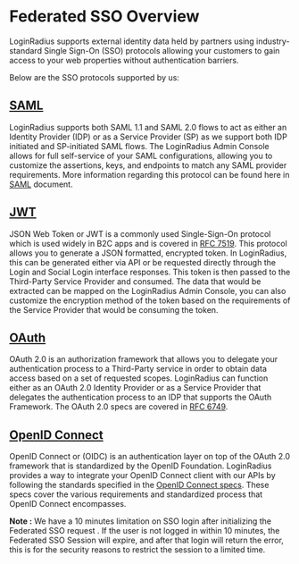 # Federated SSO Overview

LoginRadius supports external identity data held by partners using industry-standard Single Sign-On (SSO) protocols allowing your customers to gain access to your web properties without authentication barriers.

Below are the SSO protocols supported by us:

## [SAML](https://www.loginradius.com/legacy/docs/single-sign-on/federated-sso/saml/overview/)

LoginRadius supports both SAML 1.1 and SAML 2.0 flows to act as either an Identity Provider (IDP) or as a Service Provider (SP) as we support both IDP initiated and SP-initiated SAML flows. The LoginRadius Admin Console allows for full self-service of your SAML configurations, allowing you to customize the assertions, keys, and endpoints to match any SAML provider requirements. More information regarding this protocol can be found here in [SAML](http://saml.xml.org/saml-specifications) document.


## [JWT](https://www.loginradius.com/legacy/docs/single-sign-on/federated-sso/jwt-login/jwt-login-overview/)

JSON Web Token or JWT is a commonly used Single-Sign-On protocol which is used widely in B2C apps and is covered in [RFC 7519](https://tools.ietf.org/html/rfc7519). This protocol allows you to generate a JSON formatted, encrypted token. In LoginRadius, this can be generated either via API or be requested directly through the Login and Social Login interface responses. This token is then passed to the Third-Party Service Provider and consumed. The data that would be extracted can be mapped on the LoginRadius Admin Console, you can also customize the encryption method of the token based on the requirements of the Service Provider that would be consuming the token.


## [OAuth](https://www.loginradius.com/legacy/docs/single-sign-on/federated-sso/oauth-2-0/oauth-2-0-overview/)

OAuth 2.0 is an authorization framework that allows you to delegate your authentication process to a Third-Party service in order to obtain data access based on a set of requested scopes. LoginRadius can function either as an OAuth 2.0 Identity Provider or as a Service Provider that delegates the authentication process to an IDP that supports the OAuth Framework. The OAuth 2.0 specs are covered in [RFC 6749](https://tools.ietf.org/html/rfc6749).


## [OpenID Connect](https://www.loginradius.com/legacy/docs/single-sign-on/federated-sso/openid-connect/openid-connect-overview/)

OpenID Connect or (OIDC) is an authentication layer on top of the OAuth 2.0 framework that is standardized by the OpenID Foundation. LoginRadius provides a way to integrate your OpenID Connect client with our APIs by following the standards specified in the [OpenID Connect specs](https://openid.net/specs/openid-authentication-2_0.html). These specs cover the various requirements and standardized process that OpenID Connect encompasses.

**Note :** We have a 10 minutes limitation on SSO login after initializing the Federated SSO request . If the user is not logged in within 10 minutes, the Federated SSO Session will expire, and after that login will return the error,  this is for the security reasons to restrict the session to a limited time.